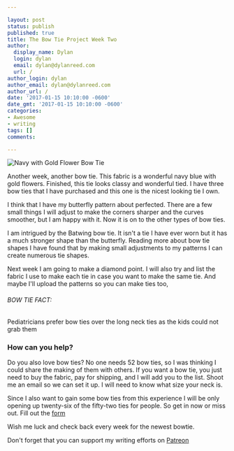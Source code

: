 ```yaml
---

layout: post
status: publish
published: true
title: The Bow Tie Project Week Two
author:
  display_name: Dylan
  login: dylan
  email: dylan@dylanreed.com
  url: /
author_login: dylan
author_email: dylan@dylanreed.com
author_url: /
date: '2017-01-15 10:10:00 -0600'
date_gmt: '2017-01-15 10:10:00 -0600'
categories:
- Awesome
- writing
tags: []
comments:

---
```


![Navy with Gold Flower Bow Tie](https://raw.githubusercontent.com/dylanreed/dylanreed.com/gh-pages/Images/Bowtie-week-2.jpg)

Another week, another bow tie. This fabric is a wonderful navy blue with gold flowers. Finished, this tie looks classy and wonderful tied. I have three bow ties that I have purchased and this one is the nicest looking tie I own. 

I think that I have my butterfly pattern about perfected. There are a few small things I will adjust to make the corners sharper and the curves smoother, but I am happy with it. Now it is on to the other types of bow ties. 

I am intrigued by the Batwing bow tie. It isn't a tie I have ever worn but it has a much stronger shape than the butterfly. Reading more about bow tie shapes I have found that by making small adjustments to my patterns I can create numerous tie shapes. 

Next week I am going to make a diamond point. I will also try and list the fabric I use to make each tie in case you want to make the same tie. And maybe I'll upload the patterns so you can make ties too,

<h6>BOW TIE FACT:</h6>

Pediatricians prefer bow ties over the long neck ties as the kids could not grab them


<h3>How can you help?</h3>
Do you also love bow ties? No one needs 52 bow ties, so I was thinking I could share the making of them with others. If you want a bow tie, you just need to buy the fabric, pay for shipping,  and I will add you to the list. Shoot me an email so we can set it up. I will need to know what size your neck is. 

Since I also want to gain some bow ties from this experience I will be only opening up twenty-six of the fifty-two ties for people. So get in now or miss out. Fill out the [form](http://dylan.la/2j1ogU3)

Wish me luck and check back every week for the newest bowtie.

Don't forget that you can support my writing efforts on [Patreon](https://www.patreon.com/dylanreed)




